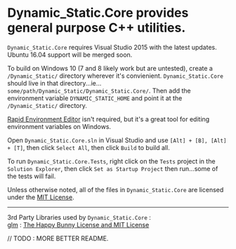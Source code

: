 # Dynamic_Static.Core provides general purpose C++ utilities.

`Dynamic_Static.Core` requires Visual Studio 2015 with the latest updates.
Ubuntu 16.04 support will be merged soon.

To build on Windows 10 (7 and 8 likely work but are untested), create a `/Dynamic_Static/` directory wherever it's convienient.
`Dynamic_Static.Core` should live in that directory...ie... `some/path/Dynamic_Static/Dynamic_Static.Core/`.
Then add the environment variable `DYNAMIC_STATIC_HOME` and point it at the `/Dynamic_Static/` directory.

[Rapid Environment Editor](https://www.rapidee.com/en/about) isn't required, but it's a great tool for editing environment variables on Windows.

Open `Dynamic_Static.Core.sln` in Visual Studio and use `[Alt] + [B], [Alt] + [T]`, then click `Select All`, then click `Build` to build all.

To run `Dynamic_Static.Core.Tests`, right click on the `Tests` project in the `Solution Explorer`, then click `Set as Startup Project` then run...some of the tests will fail.

Unless otherwise noted, all of the files in `Dynamic_Static.Core` are licensed under the [MIT License](https://opensource.org/licenses/MIT).<br />

____
3rd Party Libraries used by `Dynamic_Static.Core` :<br />
[glm](http://glm.g-truc.net/) : [The Happy Bunny License and MIT License](http://glm.g-truc.net/copying.txt)

// TODO : MORE BETTER README.
